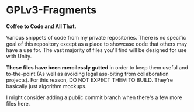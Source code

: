 # GPLv3-Fragments
**Coffee to Code and All That.**

Various snippets of code from my private repositories.
There is no specific goal of this repository except as a place to showcase code that others may have a use for.
The vast majority of files you'll find will be designed for use with Unity.

**These files have been mercilessly gutted** in order to keep them useful and to-the-point (As well as avoiding legal ass-biting from collaboration projects). For this reason, DO NOT EXPECT THEM TO BUILD. They're basically just algorithm mockups.

I might consider adding a public commit branch when there's a few more files here.
